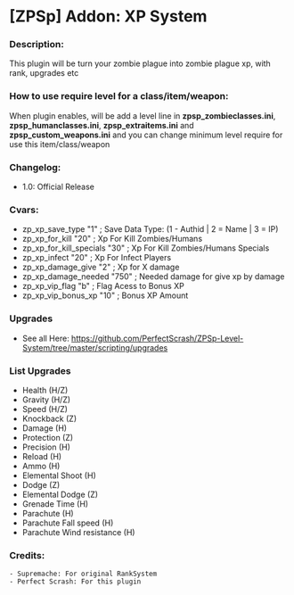 # [ZPSp] Addon: XP System

### Description:
This plugin will be turn your zombie plague into zombie plague xp, with rank, upgrades etc

### How to use require level for a class/item/weapon:
When plugin enables, will be add a level line in **zpsp_zombieclasses.ini**, **zpsp_humanclasses.ini**, **zpsp_extraitems.ini**
and **zpsp_custom_weapons.ini** and you can change minimum level require for use this item/class/weapon

### Changelog:
- 1.0: Official Release

### Cvars:
* zp_xp_save_type "1" ; Save Data Type: (1 - Authid | 2 = Name | 3 = IP)
* zp_xp_for_kill "20" ; Xp For Kill Zombies/Humans
* zp_xp_for_kill_specials "30" ; Xp For Kill Zombies/Humans Specials
* zp_xp_infect "20" ; Xp For Infect Players
* zp_xp_damage_give "2" ; Xp for X damage
* zp_xp_damage_needed "750" ; Needed damage for give xp by damage
* zp_xp_vip_flag "b" ; Flag Acess to Bonus XP
* zp_xp_vip_bonus_xp "10" ; Bonus XP Amount

### Upgrades 
- See all Here: https://github.com/PerfectScrash/ZPSp-Level-System/tree/master/scripting/upgrades

### List Upgrades
* Health (H/Z)
* Gravity (H/Z)
* Speed (H/Z)
* Knockback (Z)
* Damage (H)
* Protection (Z)
* Precision (H)
* Reload (H)
* Ammo (H)
* Elemental Shoot (H)
* Dodge (Z)
* Elemental Dodge (Z)
* Grenade Time (H)
* Parachute (H)
* Parachute Fall speed (H)
* Parachute Wind resistance (H)

### Credits:
    - Supremache: For original RankSystem
    - Perfect Scrash: For this plugin
